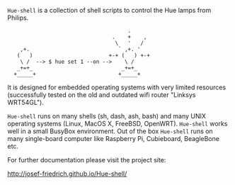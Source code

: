 `Hue-shell` is a collection of shell scripts to control the Hue lamps
from Philips. 

```
                                      .
                                 .    +    ,
                                  \   '   /
    ,+.                            ` ,+. '
   (   )                        +-+ (   ) +-+
    \ /  --> $ hue set 1 --on -->    \ /
   _+=+_                            _+=+_
  +_____+                          +_____+

```



It is designed for embedded operating systems with very
limited resources (successfully tested on the old and outdated wifi
router "Linksys WRT54GL").

`Hue-shell` runs on many shells (sh, dash,
ash, bash) and many UNIX operating systems (Linux, MacOS X, FreeBSD,
OpenWRT). `Hue-shell` works well in a small BusyBox environment. Out 
of the box `Hue-shell` runs on many single-board computer like 
Raspberry Pi, Cubieboard, BeagleBone etc.

For further documentation please visit the project site:

http://josef-friedrich.github.io/Hue-shell/
